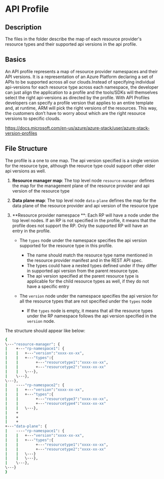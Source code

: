 # API Profile 

## Description

The files in the folder describe the map of each resource provider's resource types and their supported api versions in the api profile.

## Basics
An API profile represents a map of resource provider namespaces and their API versions. It is a representation of an Azure Platform declaring a set of APIs to be supported across all our clouds.Instead of specifying individual api-versions for each resource type across each namespace, the developer can just align the application to a profile and the tools/SDKs will themselves select the right api-versions as directed by the profile. With API Profiles developers can specify a profile version that applies to an entire template and, at runtime, ARM will pick the right versions of the resources. This way, the customers don’t have to worry about which are the right resource versions to specific clouds. 

https://docs.microsoft.com/en-us/azure/azure-stack/user/azure-stack-version-profiles

## File Structure
The profile is a one to one map. The api version specified is a single version for the resource type, although the reource type could support other older api versions as well.

1. **Resource manager map**: The top level node `resource-manager` defines the map for the management plane of the resource provider and  api version of the resource type

1. **Data plane map**: The top level node `data-plane` defines the map for the data plane of the resource provider and  api version of the resource type

1. **Resource provider namespace **: Each RP will have a node under the top level nodes. If an RP is not specified in the profile, it means that the profile does not support the RP. Only the supported RP will have an entry in the profile.
    - The `types` node under the namespace specifies the api version supported for the resource type in this profile.
        - The name should match the resource type name mentioned in the resource provider manifest and in the REST API spec.
        - The types could have a nested types defined under if they differ in supported api version from the parent resource type.
        - The api version specified at the parent resource type is applicable for the child resource types as well, if they do not have a specific entry

    - The `version` node under the namespace specifies the api version for all the resource types that are not specified under the `types` node
        - If the `types` node is empty, it means that all the resource types under the RP namespace follows the api version specified in the `version` node.

The structure should appear like below:
```bash
{
\---"resource-manager": {
|    +---"rp-namespace1": {
|    |   +---"version":"xxxx-xx-xx",
|    |   +---"types":{
|    |        +---"resourcetype1":"xxxx-xx-xx",
|    |        +---"resourcetype2":"xxxx-xx-xx"
|    |   \---},
|    \---},
\---},
|    ----"rp-namespace2": {
|    |   +---"version":"xxxx-xx-xx",
|    |   +---"types":{
|    |        +---"resourcetype3":"xxxx-xx-xx",
|    |        +---"resourcetype4":"xxxx-xx-xx"
|    |   \---},
|    +
|    +
|    +
+---"data-plane": {
|    ----"rp-namespace1": {
|    |   +---"version":"xxxx-xx-xx",
|    |   +---"types":{
|    |        +---"resourcetype1":"xxxx-xx-xx",
|    |        +---"resourcetype2":"xxxx-xx-xx"
|    |   \---}
|    |   \---},
|    \---},
\---}
}
```